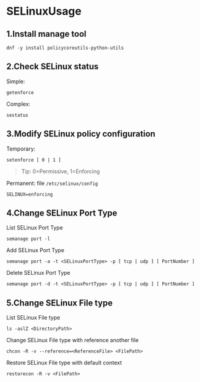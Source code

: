 # SELinuxUsage

## 1.Install manage tool

```
dnf -y install policycoreutils-python-utils
```

## 2.Check SELinux status

Simple:
```
getenforce
```

Complex:
```
sestatus
```

## 3.Modify SELinux policy configuration

Temporary:
```
setenforce [ 0 | 1 ]
```

>Tip: 0=Permissive, 1=Enforcing

Permanent:
file `/etc/selinux/config`
```
SELINUX=enforcing
```

## 4.Change SELinux Port Type

List SELinux Port Type
```
semanage port -l
```

Add SELinux Port Type

```
semanage port -a -t <SELinuxPortType> -p [ tcp | udp ] [ PortNumber ]
```

Delete SELinux Port Type
```
semanage port -d -t <SELinuxPortType> -p [ tcp | udp ] [ PortNumber ]
```

## 5.Change SELinux File type

List SELinux File type
```
ls -aslZ <DirectoryPath>
```

Change SELinux File type with reference another file
```
chcon -R -v --reference=<ReferenceFile> <FilePath>
```

Restore SELinux File type with default context
```
restorecon -R -v <FilePath>
```
